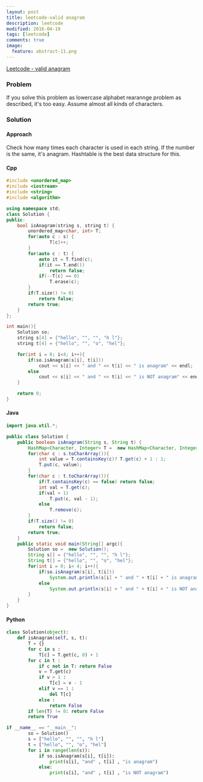 ```yaml
---
layout: post
title: leetcode-valid anagram
description: leetcode
modified: 2016-04-19
tags: [leetcode]
comments: true
image:
  feature: abstract-11.png
---
```

[Leetcode - valid anagram](https://leetcode.com/problems/valid-anagram/)

### Problem

If you solve this problem as lowercase alphabet rearannge problem as described, it's too easy. Assume almost all kinds of characters.  

### Solution

#### Approach

Check how many times each character is used in each string. If the number is the same, it's anagram. Hashtable is the best data structure for this.  

#### Cpp

```cpp
#include <unordered_map>
#include <iostream>
#include <string>
#include <algorithm>

using namespace std;
class Solution {
public:
    bool isAnagram(string s, string t) {
        unordered_map<char, int> T;         
        for(auto c : s) {
                T[c]++;
        }
        for(auto c : t) {
            auto it = T.find(c);
            if(it == T.end())
                return false;   
            if(--T[c] == 0)
                T.erase(c); 
        }
        if(T.size() != 0)
            return false;
        return true;
    }
};

int main(){
	Solution so;
	string s[4] = {"hello", "", "", "h l"};
	string t[4] = {"hello", "", "o", "hel"};

	for(int i = 0; i<4; i++){
		if(so.isAnagram(s[i], t[i]))
			cout << s[i] << " and " << t[i] << " is anagram" << endl;
		else 
			cout << s[i] << " and " << t[i] << " is NOT anagram" << endl;
	}

	return 0;
}
```

#### Java

```java
import java.util.*;

public class Solution {
    public boolean isAnagram(String s, String t) {
        HashMap<Character, Integer> T =  new HashMap<Character, Integer>();
        for(char c : s.toCharArray()){
            int value = T.containsKey(c)? T.get(c) + 1 : 1;
            T.put(c, value);
        }
        for(char c : t.toCharArray()){
            if(T.containsKey(c) == false) return false;
            int val = T.get(c);
            if(val > 1)
                T.put(c, val - 1);
            else
                T.remove(c);
        }
        if(T.size() != 0)
            return false;
        return true;
    }
    public static void main(String[] argc){
        Solution so =  new Solution();
        String s[] = {"hello", "", "", "h l"};
        String t[] = {"hello", "", "o", "hel"};
        for(int i = 0; i< 4; i++){
            if(so.isAnagram(s[i], t[i]))
                System.out.println(s[i] + " and " + t[i] + " is anagram");
            else
                System.out.println(s[i] + " and " + t[i] + " is NOT anagram");
        }   
    } 
}
```

#### Python

```python
class Solution(object):
    def isAnagram(self, s, t):
    	T = {}
    	for c in s :
    		T[c] = T.get(c, 0) + 1
    	for c in t :
    		if c not in T: return False
    		v = T.get(c)  
    		if v > 1 : 
    			T[c] = v - 1
    		elif v == 1 :
    			del T[c]
    		else :
    			return False
    	if len(T) != 0: return False
    	return True

if __name__ == "__main__":
		so = Solution()
		s = ["hello", "", "", "h l"]
		t = ["hello", "", "o", "hel"]
		for i in range(len(s)):
			if so.isAnagram(s[i], t[i]):
				print(s[i], "and" , t[i] , "is anagram")
			else:
				print(s[i], "and" , t[i] , "is NOT anagram")
```
